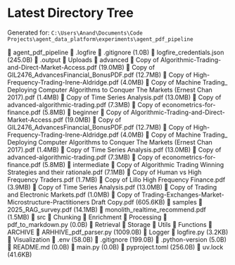 # Latest Directory Tree
Generated for: `C:\Users\Anand\Documents\Code Projects\agent_data_platform\experiments\agent_pdf_pipeline`

📁 agent_pdf_pipeline
  📁 .logfire
    📄 .gitignore (1.0B)
    📄 logfire_credentials.json (245.0B)
  📁 .output
  📁 Uploads
    📁 advanced
      📄 Copy of Algorithmic-Trading-and-Direct-Market-Access.pdf (19.0MB)
      📄 Copy of GIL2476_AdvancesFinancial_BonusPDF.pdf (12.7MB)
      📄 Copy of High-Frequency-Trading-Irene-Aldridge.pdf (4.0MB)
      📄 Copy of Machine Trading_ Deploying Computer Algorithms to Conquer The Markets (Ernest Chan 2017).pdf (1.4MB)
      📄 Copy of Time Series Analysis.pdf (13.0MB)
      📄 Copy of advanced-algorithmic-trading.pdf (7.3MB)
      📄 Copy of econometrics-for-finance.pdf (5.8MB)
    📁 beginner
      📄 Copy of Algorithmic-Trading-and-Direct-Market-Access.pdf (19.0MB)
      📄 Copy of GIL2476_AdvancesFinancial_BonusPDF.pdf (12.7MB)
      📄 Copy of High-Frequency-Trading-Irene-Aldridge.pdf (4.0MB)
      📄 Copy of Machine Trading_ Deploying Computer Algorithms to Conquer The Markets (Ernest Chan 2017).pdf (1.4MB)
      📄 Copy of Time Series Analysis.pdf (13.0MB)
      📄 Copy of advanced-algorithmic-trading.pdf (7.3MB)
      📄 Copy of econometrics-for-finance.pdf (5.8MB)
    📁 intermediate
      📄 Copy of Algorithmic Trading Winning Strategies and their rationale.pdf (7.1MB)
      📄 Copy of Human vs High Frequency Traders.pdf (1.7MB)
      📄 Copy of Lillo High Frequency Finance.pdf (3.9MB)
      📄 Copy of Time Series Analysis.pdf (13.0MB)
      📄 Copy of Trading and Electronic Markets.pdf (1.0MB)
      📄 Copy of Trading-Exchanges-Market-Microstructure-Practitioners Draft Copy.pdf (605.6KB)
    📁 samples
      📄 2025_RAG_survey.pdf (14.1MB)
      📄 monolith_realtime_recommend.pdf (1.5MB)
  📁 src
    📁 Chunking
    📁 Enrichment
    📁 Processing
      📄 pdf_to_markdown.py (0.0B)
    📁 Retrieval
    📁 Storage
    📁 Utils
      📁 Functions
        📁 ARCHIVE
          📄 ARHHIVE_pdf_parser.py (1009.0B)
      📁 Logger
        📄 logfire.py (3.2KB)
    📁 Visualization
  📄 .env (58.0B)
  📄 .gitignore (199.0B)
  📄 .python-version (5.0B)
  📄 README.md (0.0B)
  📄 main.py (0.0B)
  📄 pyproject.toml (256.0B)
  📄 uv.lock (41.6KB)